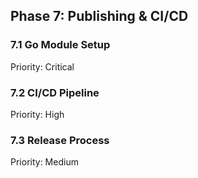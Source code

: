 ## Phase 7: Publishing & CI/CD
### 7.1 Go Module Setup
Priority: Critical
### 7.2 CI/CD Pipeline
Priority: High
### 7.3 Release Process
Priority: Medium